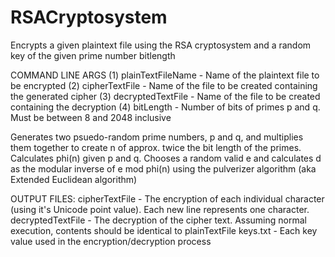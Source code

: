 # RSACryptosystem

Encrypts a given plaintext file using the RSA cryptosystem and a random key of the given prime number bitlength

COMMAND LINE ARGS
(1) plainTextFileName - Name of the plaintext file to be encrypted
(2) cipherTextFile - Name of the file to be created containing the generated cipher
(3) decryptedTextFile - Name of the file to be created containing the decryption
(4) bitLength - Number of bits of primes p and q. Must be between 8 and 2048 inclusive

Generates two psuedo-random prime numbers, p and q, and multiplies them together to create n of approx. twice the bit length of the primes.
Calculates phi(n) given p and q. Chooses a random valid e and calculates d as the modular inverse of e mod phi(n) using the 
pulverizer algorithm (aka Extended Euclidean algorithm)

OUTPUT FILES:
cipherTextFile - The encryption of each individual character (using it's Unicode point value). Each new line represents one character.
decryptedTextFile - The decryption of the cipher text. Assuming normal execution, contents should be identical to plainTextFile
keys.txt - Each key value used in the encryption/decryption process
